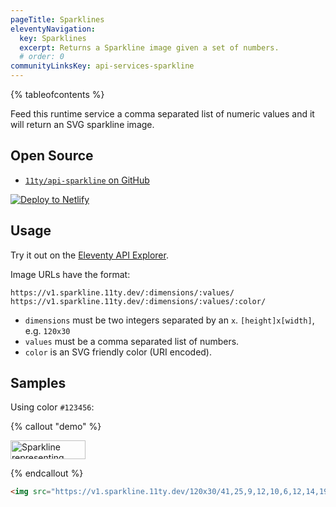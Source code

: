 ```yaml
---
pageTitle: Sparklines
eleventyNavigation:
  key: Sparklines
  excerpt: Returns a Sparkline image given a set of numbers.
  # order: 0
communityLinksKey: api-services-sparkline
---
```

{% tableofcontents %}

Feed this runtime service a comma separated list of numeric values and it will return an SVG sparkline image.

## Open Source

* [`11ty/api-sparkline` on GitHub](https://github.com/11ty/api-sparkline)

<a href="https://app.netlify.com/start/deploy?repository=https://github.com/11ty/api-sparkline" class="elv-externalexempt"><img src="https://www.netlify.com/img/deploy/button.svg" alt="Deploy to Netlify"></a>

## Usage

Try it out on the [Eleventy API Explorer](https://api-explorer.11ty.dev/).

Image URLs have the format:

```
https://v1.sparkline.11ty.dev/:dimensions/:values/
https://v1.sparkline.11ty.dev/:dimensions/:values/:color/
```

* `dimensions` must be two integers separated by an `x`. `[height]x[width]`, e.g. `120x30`
* `values` must be a comma separated list of numbers.
* `color` is an SVG friendly color (URI encoded).


## Samples

Using color `#123456`:

{% callout "demo" %}

<img src="https://v1.sparkline.11ty.dev/120x30/41,25,9,12,10,6,12,14,19,17,23,30,36,21,40/%23123456/" width="120" height="30" alt="Sparkline representing frequency of posts written from 2007 to 2021" loading="lazy" decoding="async">

{% endcallout %}

```html
<img src="https://v1.sparkline.11ty.dev/120x30/41,25,9,12,10,6,12,14,19,17,23,30,36,21,40/%23123456/" width="120" height="30" alt="Sparkline representing frequency of posts written from 2007 to 2021" loading="lazy" decoding="async">
```
